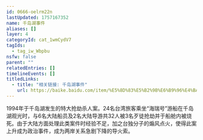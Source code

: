 ```yaml
---
id: 0666-oelrm22n
lastUpdated: 1757167352
name: 千岛湖事件
aliases: []
layer: 4
categoryId: cat_1wmCydV7
tagIds:
  - tag_iw_Wbpbu
nsfw: false
parent: ""
relatedEntries: []
timelineEvents: []
titledLinks:
  - title: "相关链接: 千岛湖事件"
    url: https://baike.baidu.com/item/%E5%8D%83%E5%B2%9B%E6%B9%96%E4%BA%8B%E4%BB%B6
---
```


1994年于千岛湖发生的特大抢劫杀人案。24名台湾旅客乘坐“海瑞号”游船在千岛湖观光时，与6名大陆船员及2名大陆导游共32人被3名歹徒抢劫并于船舱内被烧死。由于大陆方面处理此类案件时经验不足，加之台独分子的煽风点火，使得此案上升成为政治事件，成为两岸关系急剧下降的导火索。